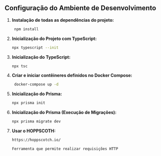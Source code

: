 ## Configuração do Ambiente de Desenvolvimento

1. **Instalação de todas as dependências do projeto:**
   ```bash
    npm install


2. **Inicialização do Projeto com TypeScript:**
   ```bash
   npx typescript --init


3. **Inicialização do TypeScript:**
   ```bash
   npx tsc


5. **Criar e iniciar contêineres definidos no Docker Compose:**
   ```bash
    docker-compose up -d


6. **Inicialização do Prisma:**
   ```bash
   npx prisma init


7. **Inicialização do Prisma (Execução de Migrações):**
   ```bash
   npx prisma migrate dev


8. **Usar o HOPPSCOTH:**
   ```bash
   https://hoppscotch.io/
   
   Ferramenta que permite realizar requisições HTTP



